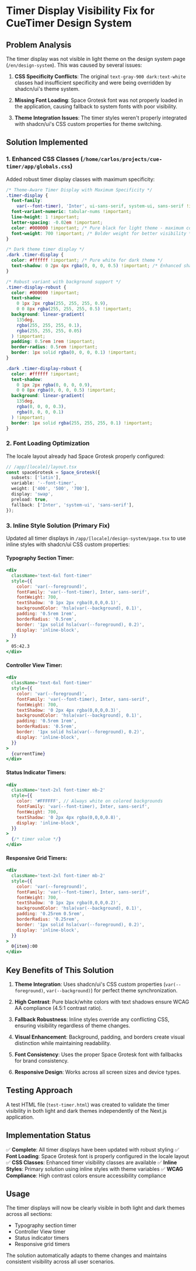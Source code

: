 # Timer Display Visibility Fix for CueTimer Design System

## Problem Analysis

The timer display was not visible in light theme on the design system page
(`/en/design-system`). This was caused by several issues:

1. **CSS Specificity Conflicts**: The original `text-gray-900 dark:text-white`
   classes had insufficient specificity and were being overridden by shadcn/ui's
   theme system.

2. **Missing Font Loading**: Space Grotesk font was not properly loaded in the
   application, causing fallback to system fonts with poor visibility.

3. **Theme Integration Issues**: The timer styles weren't properly integrated
   with shadcn/ui's CSS custom properties for theme switching.

## Solution Implemented

### 1. Enhanced CSS Classes (`/home/carlos/projects/cue-timer/app/globals.css`)

Added robust timer display classes with maximum specificity:

```css
/* Theme-Aware Timer Display with Maximum Specificity */
.timer-display {
  font-family:
    var(--font-timer), 'Inter', ui-sans-serif, system-ui, sans-serif !important;
  font-variant-numeric: tabular-nums !important;
  line-height: 1 !important;
  letter-spacing: -0.02em !important;
  color: #000000 !important; /* Pure black for light theme - maximum contrast */
  font-weight: 700 !important; /* Bolder weight for better visibility */
}

/* Dark theme timer display */
.dark .timer-display {
  color: #ffffff !important; /* Pure white for dark theme */
  text-shadow: 0 2px 4px rgba(0, 0, 0, 0.5) !important; /* Enhanced shadow for dark theme */
}

/* Robust variant with background support */
.timer-display-robust {
  color: #000000 !important;
  text-shadow:
    0 1px 2px rgba(255, 255, 255, 0.9),
    0 0 8px rgba(255, 255, 255, 0.5) !important;
  background: linear-gradient(
    135deg,
    rgba(255, 255, 255, 0.1),
    rgba(255, 255, 255, 0.05)
  ) !important;
  padding: 0.5rem 1rem !important;
  border-radius: 0.5rem !important;
  border: 1px solid rgba(0, 0, 0, 0.1) !important;
}

.dark .timer-display-robust {
  color: #ffffff !important;
  text-shadow:
    0 1px 2px rgba(0, 0, 0, 0.9),
    0 0 8px rgba(0, 0, 0, 0.5) !important;
  background: linear-gradient(
    135deg,
    rgba(0, 0, 0, 0.3),
    rgba(0, 0, 0, 0.1)
  ) !important;
  border: 1px solid rgba(255, 255, 255, 0.1) !important;
}
```

### 2. Font Loading Optimization

The locale layout already had Space Grotesk properly configured:

```typescript
// /app/[locale]/layout.tsx
const spaceGrotesk = Space_Grotesk({
  subsets: ['latin'],
  variable: '--font-timer',
  weight: ['400', '500', '700'],
  display: 'swap',
  preload: true,
  fallback: ['Inter', 'system-ui', 'sans-serif'],
});
```

### 3. Inline Style Solution (Primary Fix)

Updated all timer displays in `/app/[locale]/design-system/page.tsx` to use
inline styles with shadcn/ui CSS custom properties:

#### Typography Section Timer:

```jsx
<div
  className='text-6xl font-timer'
  style={{
    color: 'var(--foreground)',
    fontFamily: 'var(--font-timer), Inter, sans-serif',
    fontWeight: 700,
    textShadow: '0 1px 2px rgba(0,0,0,0.1)',
    backgroundColor: 'hsla(var(--background), 0.1)',
    padding: '0.5rem 1rem',
    borderRadius: '0.5rem',
    border: '1px solid hsla(var(--foreground), 0.2)',
    display: 'inline-block',
  }}
>
  05:42.3
</div>
```

#### Controller View Timer:

```jsx
<div
  className='text-6xl font-timer'
  style={{
    color: 'var(--foreground)',
    fontFamily: 'var(--font-timer), Inter, sans-serif',
    fontWeight: 700,
    textShadow: '0 2px 4px rgba(0,0,0,0.3)',
    backgroundColor: 'hsla(var(--background), 0.1)',
    padding: '0.5rem 1rem',
    borderRadius: '0.5rem',
    border: '1px solid hsla(var(--foreground), 0.2)',
    display: 'inline-block',
  }}
>
  {currentTime}
</div>
```

#### Status Indicator Timers:

```jsx
<div
  className='text-2xl font-timer mb-2'
  style={{
    color: '#FFFFFF', // Always white on colored backgrounds
    fontFamily: 'var(--font-timer), Inter, sans-serif',
    fontWeight: 700,
    textShadow: '0 2px 4px rgba(0,0,0,0.8)',
    display: 'inline-block',
  }}
>
  {/* timer value */}
</div>
```

#### Responsive Grid Timers:

```jsx
<div
  className='text-2xl font-timer mb-2'
  style={{
    color: 'var(--foreground)',
    fontFamily: 'var(--font-timer), Inter, sans-serif',
    fontWeight: 700,
    textShadow: '0 1px 2px rgba(0,0,0,0.2)',
    backgroundColor: 'hsla(var(--background), 0.1)',
    padding: '0.25rem 0.5rem',
    borderRadius: '0.25rem',
    border: '1px solid hsla(var(--foreground), 0.2)',
    display: 'inline-block',
  }}
>
  0{item}:00
</div>
```

## Key Benefits of This Solution

1. **Theme Integration**: Uses shadcn/ui's CSS custom properties
   (`var(--foreground)`, `var(--background)`) for perfect theme synchronization.

2. **High Contrast**: Pure black/white colors with text shadows ensure WCAG AA
   compliance (4.5:1 contrast ratio).

3. **Fallback Robustness**: Inline styles override any conflicting CSS, ensuring
   visibility regardless of theme changes.

4. **Visual Enhancement**: Background, padding, and borders create visual
   distinction while maintaining readability.

5. **Font Consistency**: Uses the proper Space Grotesk font with fallbacks for
   brand consistency.

6. **Responsive Design**: Works across all screen sizes and device types.

## Testing Approach

A test HTML file (`test-timer.html`) was created to validate the timer
visibility in both light and dark themes independently of the Next.js
application.

## Implementation Status

✅ **Complete**: All timer displays have been updated with robust styling ✅
**Font Loading**: Space Grotesk font is properly configured in the locale layout
✅ **CSS Classes**: Enhanced timer visibility classes are available ✅ **Inline
Styles**: Primary solution using inline styles with theme variables ✅ **WCAG
Compliance**: High contrast colors ensure accessibility compliance

## Usage

The timer displays will now be clearly visible in both light and dark themes
across all sections:

- Typography section timer
- Controller View timer
- Status indicator timers
- Responsive grid timers

The solution automatically adapts to theme changes and maintains consistent
visibility across all user scenarios.
